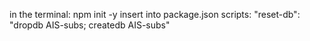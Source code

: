 in the terminal:
npm init -y
insert into package.json scripts:
    "reset-db": "dropdb AIS-subs; createdb AIS-subs"